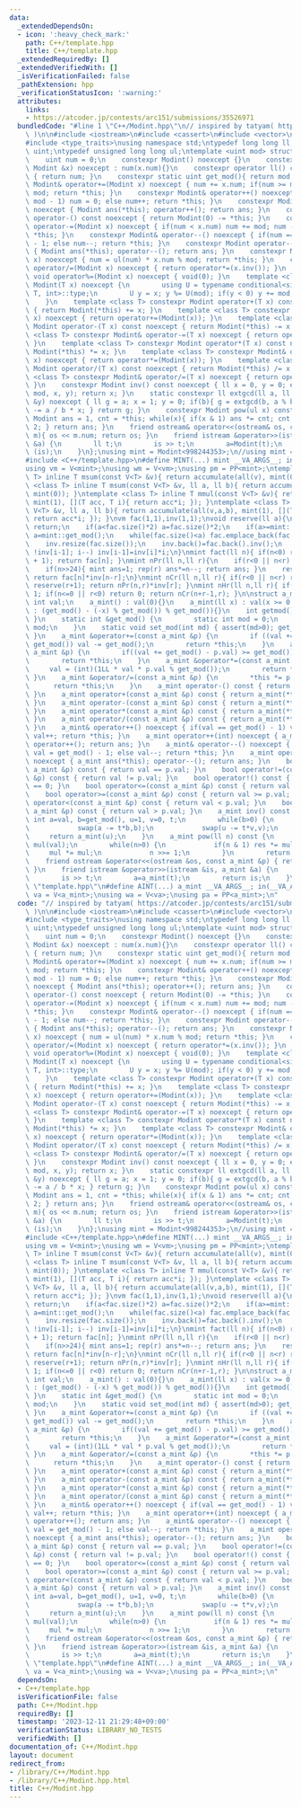 ```yaml
---
data:
  _extendedDependsOn:
  - icon: ':heavy_check_mark:'
    path: C++/template.hpp
    title: C++/template.hpp
  _extendedRequiredBy: []
  _extendedVerifiedWith: []
  _isVerificationFailed: false
  _pathExtension: hpp
  _verificationStatusIcon: ':warning:'
  attributes:
    links:
    - https://atcoder.jp/contests/arc151/submissions/35526971
  bundledCode: "#line 1 \"C++/Modint.hpp\"\n// inspired by tatyam( https://atcoder.jp/contests/arc151/submissions/35526971\
    \ )\n\n#include <iostream>\n#include <cassert>\n#include <vector>\n#include <utility>\n\
    #include <type_traits>\nusing namespace std;\ntypedef long long ll;\ntypedef unsigned\
    \ uint;\ntypedef unsigned long long ul;\ntemplate <uint mod> struct Modint{\n\
    \    uint num = 0;\n    constexpr Modint() noexcept {}\n    constexpr Modint(const\
    \ Modint &x) noexcept : num(x.num){}\n    constexpr operator ll() const noexcept\
    \ { return num; }\n    constexpr static uint get_mod(){ return mod; }\n    constexpr\
    \ Modint& operator+=(Modint x) noexcept { num += x.num; if(num >= mod) num -=\
    \ mod; return *this; }\n    constexpr Modint& operator++() noexcept { if(num ==\
    \ mod - 1) num = 0; else num++; return *this; }\n    constexpr Modint operator++(int)\
    \ noexcept { Modint ans(*this); operator++(); return ans; }\n    constexpr Modint\
    \ operator-() const noexcept { return Modint(0) -= *this; }\n    constexpr Modint&\
    \ operator-=(Modint x) noexcept { if(num < x.num) num += mod; num -= x.num; return\
    \ *this; }\n    constexpr Modint& operator--() noexcept { if(num == 0) num = mod\
    \ - 1; else num--; return *this; }\n    constexpr Modint operator--(int) noexcept\
    \ { Modint ans(*this); operator--(); return ans; }\n    constexpr Modint& operator*=(Modint\
    \ x) noexcept { num = ul(num) * x.num % mod; return *this; }\n    constexpr Modint&\
    \ operator/=(Modint x) noexcept { return operator*=(x.inv()); }\n    constexpr\
    \ void operator%=(Modint x) noexcept { void(0); }\n    template <class T> constexpr\
    \ Modint(T x) noexcept {\n        using U = typename conditional<sizeof(T)>= 4,\
    \ T, int>::type;\n        U y = x; y %= U(mod); if(y < 0) y += mod; num = uint(y);\n\
    \    }\n    template <class T> constexpr Modint operator+(T x) const noexcept\
    \ { return Modint(*this) += x; }\n    template <class T> constexpr Modint& operator+=(T\
    \ x) noexcept { return operator+=(Modint(x)); }\n    template <class T> constexpr\
    \ Modint operator-(T x) const noexcept { return Modint(*this) -= x; }\n    template\
    \ <class T> constexpr Modint& operator-=(T x) noexcept { return operator-=(Modint(x));\
    \ }\n    template <class T> constexpr Modint operator*(T x) const noexcept { return\
    \ Modint(*this) *= x; }\n    template <class T> constexpr Modint& operator*=(T\
    \ x) noexcept { return operator*=(Modint(x)); }\n    template <class T> constexpr\
    \ Modint operator/(T x) const noexcept { return Modint(*this) /= x; }\n    template\
    \ <class T> constexpr Modint& operator/=(T x) noexcept { return operator/=(Modint(x));\
    \ }\n    constexpr Modint inv() const noexcept { ll x = 0, y = 0; extgcd(num,\
    \ mod, x, y); return x; }\n    static constexpr ll extgcd(ll a, ll b, ll &x, ll\
    \ &y) noexcept { ll g = a; x = 1; y = 0; if(b){ g = extgcd(b, a % b, y, x); y\
    \ -= a / b * x; } return g; }\n    constexpr Modint pow(ul x) const noexcept {\
    \ Modint ans = 1, cnt = *this; while(x){ if(x & 1) ans *= cnt; cnt *= cnt; x /=\
    \ 2; } return ans; }\n    friend ostream& operator<<(ostream& os, const Modint&\
    \ m){ os << m.num; return os; }\n    friend istream &operator>>(istream &is, Modint\
    \ &a) {\n        ll t;\n        is >> t;\n        a=Modint(t);\n        return\
    \ (is);\n    }\n};\nusing mint = Modint<998244353>;\n//using mint = Modint<1000000007>;\n\
    #include <C++/template.hpp>\n#define MINT(...) mint __VA_ARGS__; in(__VA_ARGS__)\n\
    using vm = V<mint>;\nusing wm = V<vm>;\nusing pm = PP<mint>;\ntemplate <class\
    \ T> inline T msum(const V<T> &v){ return accumulate(all(v), mint(0)); }\ntemplate\
    \ <class T> inline T msum(const V<T> &v, ll a, ll b){ return accumulate(all(v,a,b),\
    \ mint(0)); }\ntemplate <class T> inline T mmul(const V<T> &v){ return accumulate(all(v),\
    \ mint(1), [](T acc, T i){ return acc*i; }); }\ntemplate <class T> inline T mmul(const\
    \ V<T> &v, ll a, ll b){ return accumulate(all(v,a,b), mint(1), [](T acc, T i){\
    \ return acc*i; }); }\nvm fac(1,1),inv(1,1);\nvoid reserve(ll a){\n    if(fac.size()>=a)\
    \ return;\n    if(a<fac.size()*2) a=fac.size()*2;\n    if(a>=mint::get_mod())\
    \ a=mint::get_mod();\n    while(fac.size()<a) fac.emplace_back(fac.back()*mint(fac.size()));\n\
    \    inv.resize(fac.size());\n    inv.back()=fac.back().inv();\n    for(ll i=inv.size()-1;\
    \ !inv[i-1]; i--) inv[i-1]=inv[i]*i;\n}\nmint fact(ll n){ if(n<0) return 0; reserve(n\
    \ + 1); return fac[n]; }\nmint nPr(ll n,ll r){\n    if(r<0 || n<r) return 0;\n\
    \    if(n>>24){ mint ans=1; rep(r) ans*=n--; return ans; }\n    reserve(n+1);\
    \ return fac[n]*inv[n-r];\n}\nmint nCr(ll n,ll r){ if(r<0 || n<r) return 0; r=min(r,n-r);\
    \ reserve(r+1); return nPr(n,r)*inv[r]; }\nmint nHr(ll n,ll r){ if(!n && !r) return\
    \ 1; if(n<=0 || r<0) return 0; return nCr(n+r-1,r); }\n\nstruct a_mint {\n   \
    \ int val;\n    a_mint() : val(0){}\n    a_mint(ll x) : val(x >= 0 ? x % get_mod()\
    \ : (get_mod() - (-x) % get_mod()) % get_mod()){}\n    int getmod() { return get_mod();\
    \ }\n    static int &get_mod() {\n        static int mod = 0;\n        return\
    \ mod;\n    }\n    static void set_mod(int md) { assert(md>0); get_mod() = md;\
    \ }\n    a_mint &operator+=(const a_mint &p) {\n        if ((val += p.val) >=\
    \ get_mod()) val -= get_mod();\n        return *this;\n    }\n    a_mint &operator-=(const\
    \ a_mint &p) {\n        if((val += get_mod() - p.val) >= get_mod()) val -= get_mod();\n\
    \        return *this;\n    }\n    a_mint &operator*=(const a_mint &p) {\n   \
    \     val = (int)(1LL * val * p.val % get_mod());\n        return *this;\n   \
    \ }\n    a_mint &operator/=(const a_mint &p) {\n        *this *= p.inv();\n  \
    \      return *this;\n    }\n    a_mint operator-() const { return a_mint(-val);\
    \ }\n    a_mint operator+(const a_mint &p) const { return a_mint(*this) += p;\
    \ }\n    a_mint operator-(const a_mint &p) const { return a_mint(*this) -= p;\
    \ }\n    a_mint operator*(const a_mint &p) const { return a_mint(*this) *= p;\
    \ }\n    a_mint operator/(const a_mint &p) const { return a_mint(*this) /= p;\
    \ }\n    a_mint& operator++() noexcept { if(val == get_mod() - 1) val = 0; else\
    \ val++; return *this; }\n    a_mint operator++(int) noexcept { a_mint ans(*this);\
    \ operator++(); return ans; }\n    a_mint& operator--() noexcept { if(val == 0)\
    \ val = get_mod() - 1; else val--; return *this; }\n    a_mint operator--(int)\
    \ noexcept { a_mint ans(*this); operator--(); return ans; }\n    bool operator==(const\
    \ a_mint &p) const { return val == p.val; }\n    bool operator!=(const a_mint\
    \ &p) const { return val != p.val; }\n    bool operator!() const { return val\
    \ == 0; }\n    bool operator<=(const a_mint &p) const { return val <= p.val; }\n\
    \    bool operator>=(const a_mint &p) const { return val >= p.val; }\n    bool\
    \ operator<(const a_mint &p) const { return val < p.val; }\n    bool operator>(const\
    \ a_mint &p) const { return val > p.val; }\n    a_mint inv() const {\n       \
    \ int a=val, b=get_mod(), u=1, v=0, t;\n        while(b>0) {\n            t=a/b;\n\
    \            swap(a -= t*b,b);\n            swap(u -= t*v,v);\n        }\n   \
    \     return a_mint(u);\n    }\n    a_mint pow(ll n) const {\n        a_mint res(1),\
    \ mul(val);\n        while(n>0) {\n            if(n & 1) res *= mul;\n       \
    \     mul *= mul;\n            n >>= 1;\n        }\n        return res;\n    }\n\
    \    friend ostream &operator<<(ostream &os, const a_mint &p) { return os << p.val;\
    \ }\n    friend istream &operator>>(istream &is, a_mint &a) {\n        ll t;\n\
    \        is >> t;\n        a=a_mint(t);\n        return is;\n    }\n};\n//#include\
    \ \"template.hpp\"\n#define AINT(...) a_mint __VA_ARGS__; in(__VA_ARGS__)\nusing\
    \ va = V<a_mint>;\nusing wa = V<va>;\nusing pa = PP<a_mint>;\n"
  code: "// inspired by tatyam( https://atcoder.jp/contests/arc151/submissions/35526971\
    \ )\n\n#include <iostream>\n#include <cassert>\n#include <vector>\n#include <utility>\n\
    #include <type_traits>\nusing namespace std;\ntypedef long long ll;\ntypedef unsigned\
    \ uint;\ntypedef unsigned long long ul;\ntemplate <uint mod> struct Modint{\n\
    \    uint num = 0;\n    constexpr Modint() noexcept {}\n    constexpr Modint(const\
    \ Modint &x) noexcept : num(x.num){}\n    constexpr operator ll() const noexcept\
    \ { return num; }\n    constexpr static uint get_mod(){ return mod; }\n    constexpr\
    \ Modint& operator+=(Modint x) noexcept { num += x.num; if(num >= mod) num -=\
    \ mod; return *this; }\n    constexpr Modint& operator++() noexcept { if(num ==\
    \ mod - 1) num = 0; else num++; return *this; }\n    constexpr Modint operator++(int)\
    \ noexcept { Modint ans(*this); operator++(); return ans; }\n    constexpr Modint\
    \ operator-() const noexcept { return Modint(0) -= *this; }\n    constexpr Modint&\
    \ operator-=(Modint x) noexcept { if(num < x.num) num += mod; num -= x.num; return\
    \ *this; }\n    constexpr Modint& operator--() noexcept { if(num == 0) num = mod\
    \ - 1; else num--; return *this; }\n    constexpr Modint operator--(int) noexcept\
    \ { Modint ans(*this); operator--(); return ans; }\n    constexpr Modint& operator*=(Modint\
    \ x) noexcept { num = ul(num) * x.num % mod; return *this; }\n    constexpr Modint&\
    \ operator/=(Modint x) noexcept { return operator*=(x.inv()); }\n    constexpr\
    \ void operator%=(Modint x) noexcept { void(0); }\n    template <class T> constexpr\
    \ Modint(T x) noexcept {\n        using U = typename conditional<sizeof(T)>= 4,\
    \ T, int>::type;\n        U y = x; y %= U(mod); if(y < 0) y += mod; num = uint(y);\n\
    \    }\n    template <class T> constexpr Modint operator+(T x) const noexcept\
    \ { return Modint(*this) += x; }\n    template <class T> constexpr Modint& operator+=(T\
    \ x) noexcept { return operator+=(Modint(x)); }\n    template <class T> constexpr\
    \ Modint operator-(T x) const noexcept { return Modint(*this) -= x; }\n    template\
    \ <class T> constexpr Modint& operator-=(T x) noexcept { return operator-=(Modint(x));\
    \ }\n    template <class T> constexpr Modint operator*(T x) const noexcept { return\
    \ Modint(*this) *= x; }\n    template <class T> constexpr Modint& operator*=(T\
    \ x) noexcept { return operator*=(Modint(x)); }\n    template <class T> constexpr\
    \ Modint operator/(T x) const noexcept { return Modint(*this) /= x; }\n    template\
    \ <class T> constexpr Modint& operator/=(T x) noexcept { return operator/=(Modint(x));\
    \ }\n    constexpr Modint inv() const noexcept { ll x = 0, y = 0; extgcd(num,\
    \ mod, x, y); return x; }\n    static constexpr ll extgcd(ll a, ll b, ll &x, ll\
    \ &y) noexcept { ll g = a; x = 1; y = 0; if(b){ g = extgcd(b, a % b, y, x); y\
    \ -= a / b * x; } return g; }\n    constexpr Modint pow(ul x) const noexcept {\
    \ Modint ans = 1, cnt = *this; while(x){ if(x & 1) ans *= cnt; cnt *= cnt; x /=\
    \ 2; } return ans; }\n    friend ostream& operator<<(ostream& os, const Modint&\
    \ m){ os << m.num; return os; }\n    friend istream &operator>>(istream &is, Modint\
    \ &a) {\n        ll t;\n        is >> t;\n        a=Modint(t);\n        return\
    \ (is);\n    }\n};\nusing mint = Modint<998244353>;\n//using mint = Modint<1000000007>;\n\
    #include <C++/template.hpp>\n#define MINT(...) mint __VA_ARGS__; in(__VA_ARGS__)\n\
    using vm = V<mint>;\nusing wm = V<vm>;\nusing pm = PP<mint>;\ntemplate <class\
    \ T> inline T msum(const V<T> &v){ return accumulate(all(v), mint(0)); }\ntemplate\
    \ <class T> inline T msum(const V<T> &v, ll a, ll b){ return accumulate(all(v,a,b),\
    \ mint(0)); }\ntemplate <class T> inline T mmul(const V<T> &v){ return accumulate(all(v),\
    \ mint(1), [](T acc, T i){ return acc*i; }); }\ntemplate <class T> inline T mmul(const\
    \ V<T> &v, ll a, ll b){ return accumulate(all(v,a,b), mint(1), [](T acc, T i){\
    \ return acc*i; }); }\nvm fac(1,1),inv(1,1);\nvoid reserve(ll a){\n    if(fac.size()>=a)\
    \ return;\n    if(a<fac.size()*2) a=fac.size()*2;\n    if(a>=mint::get_mod())\
    \ a=mint::get_mod();\n    while(fac.size()<a) fac.emplace_back(fac.back()*mint(fac.size()));\n\
    \    inv.resize(fac.size());\n    inv.back()=fac.back().inv();\n    for(ll i=inv.size()-1;\
    \ !inv[i-1]; i--) inv[i-1]=inv[i]*i;\n}\nmint fact(ll n){ if(n<0) return 0; reserve(n\
    \ + 1); return fac[n]; }\nmint nPr(ll n,ll r){\n    if(r<0 || n<r) return 0;\n\
    \    if(n>>24){ mint ans=1; rep(r) ans*=n--; return ans; }\n    reserve(n+1);\
    \ return fac[n]*inv[n-r];\n}\nmint nCr(ll n,ll r){ if(r<0 || n<r) return 0; r=min(r,n-r);\
    \ reserve(r+1); return nPr(n,r)*inv[r]; }\nmint nHr(ll n,ll r){ if(!n && !r) return\
    \ 1; if(n<=0 || r<0) return 0; return nCr(n+r-1,r); }\n\nstruct a_mint {\n   \
    \ int val;\n    a_mint() : val(0){}\n    a_mint(ll x) : val(x >= 0 ? x % get_mod()\
    \ : (get_mod() - (-x) % get_mod()) % get_mod()){}\n    int getmod() { return get_mod();\
    \ }\n    static int &get_mod() {\n        static int mod = 0;\n        return\
    \ mod;\n    }\n    static void set_mod(int md) { assert(md>0); get_mod() = md;\
    \ }\n    a_mint &operator+=(const a_mint &p) {\n        if ((val += p.val) >=\
    \ get_mod()) val -= get_mod();\n        return *this;\n    }\n    a_mint &operator-=(const\
    \ a_mint &p) {\n        if((val += get_mod() - p.val) >= get_mod()) val -= get_mod();\n\
    \        return *this;\n    }\n    a_mint &operator*=(const a_mint &p) {\n   \
    \     val = (int)(1LL * val * p.val % get_mod());\n        return *this;\n   \
    \ }\n    a_mint &operator/=(const a_mint &p) {\n        *this *= p.inv();\n  \
    \      return *this;\n    }\n    a_mint operator-() const { return a_mint(-val);\
    \ }\n    a_mint operator+(const a_mint &p) const { return a_mint(*this) += p;\
    \ }\n    a_mint operator-(const a_mint &p) const { return a_mint(*this) -= p;\
    \ }\n    a_mint operator*(const a_mint &p) const { return a_mint(*this) *= p;\
    \ }\n    a_mint operator/(const a_mint &p) const { return a_mint(*this) /= p;\
    \ }\n    a_mint& operator++() noexcept { if(val == get_mod() - 1) val = 0; else\
    \ val++; return *this; }\n    a_mint operator++(int) noexcept { a_mint ans(*this);\
    \ operator++(); return ans; }\n    a_mint& operator--() noexcept { if(val == 0)\
    \ val = get_mod() - 1; else val--; return *this; }\n    a_mint operator--(int)\
    \ noexcept { a_mint ans(*this); operator--(); return ans; }\n    bool operator==(const\
    \ a_mint &p) const { return val == p.val; }\n    bool operator!=(const a_mint\
    \ &p) const { return val != p.val; }\n    bool operator!() const { return val\
    \ == 0; }\n    bool operator<=(const a_mint &p) const { return val <= p.val; }\n\
    \    bool operator>=(const a_mint &p) const { return val >= p.val; }\n    bool\
    \ operator<(const a_mint &p) const { return val < p.val; }\n    bool operator>(const\
    \ a_mint &p) const { return val > p.val; }\n    a_mint inv() const {\n       \
    \ int a=val, b=get_mod(), u=1, v=0, t;\n        while(b>0) {\n            t=a/b;\n\
    \            swap(a -= t*b,b);\n            swap(u -= t*v,v);\n        }\n   \
    \     return a_mint(u);\n    }\n    a_mint pow(ll n) const {\n        a_mint res(1),\
    \ mul(val);\n        while(n>0) {\n            if(n & 1) res *= mul;\n       \
    \     mul *= mul;\n            n >>= 1;\n        }\n        return res;\n    }\n\
    \    friend ostream &operator<<(ostream &os, const a_mint &p) { return os << p.val;\
    \ }\n    friend istream &operator>>(istream &is, a_mint &a) {\n        ll t;\n\
    \        is >> t;\n        a=a_mint(t);\n        return is;\n    }\n};\n//#include\
    \ \"template.hpp\"\n#define AINT(...) a_mint __VA_ARGS__; in(__VA_ARGS__)\nusing\
    \ va = V<a_mint>;\nusing wa = V<va>;\nusing pa = PP<a_mint>;\n"
  dependsOn:
  - C++/template.hpp
  isVerificationFile: false
  path: C++/Modint.hpp
  requiredBy: []
  timestamp: '2023-12-11 21:29:48+09:00'
  verificationStatus: LIBRARY_NO_TESTS
  verifiedWith: []
documentation_of: C++/Modint.hpp
layout: document
redirect_from:
- /library/C++/Modint.hpp
- /library/C++/Modint.hpp.html
title: C++/Modint.hpp
---
```

